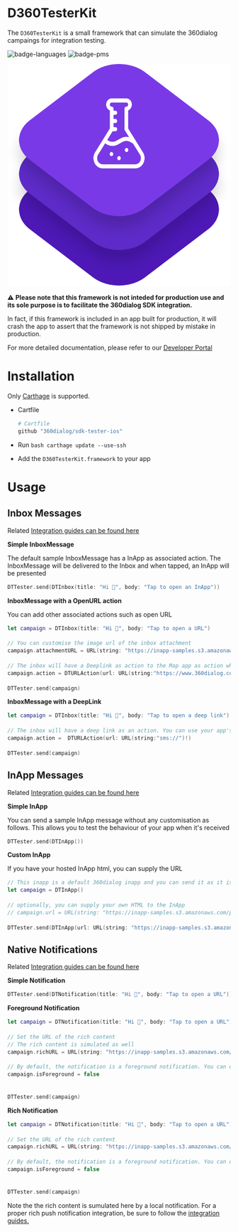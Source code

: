 
# D360TesterKit

The `D360TesterKit` is a small framework that can simulate the 360dialog campaings for integration testing. 

![badge-languages] ![badge-pms]

![](logo.svg)


⚠️ **Please note that this framework is not inteded for production use and its sole purpose is to facilitate the 360dialog SDK integration.**

In fact, if this framework is included in an app built for production, it will crash the app to assert that the framework is not shipped by mistake in production.

For more detailed documentation, please refer to our [Developer Portal](http://developer.360dialog.io)

# Installation

Only [Carthage](https://github.com/Carthage/Carthage) is supported.

- Cartfile

	```bash
	# Cartfile
	github "360dialog/sdk-tester-ios"
	```

- Run  `bash carthage update --use-ssh`
- Add the `D360TesterKit.framework` to your app

# Usage

## Inbox Messages

Related [Integration guides can be found here](https://developer.360dialog.io/mobile/apple/inbox_service.html)

**Simple InboxMessage**

The default sample InboxMessage has a InApp as associated action. The InboxMessage will be delivered to the Inbox and when tapped, an InApp will be presented

```swift
DTTester.send(DTInbox(title: "Hi 👋", body: "Tap to open an InApp"))
```

**InboxMessage with a OpenURL action**

You can add other associated actions such as open URL

```swift
let campaign = DTInbox(title: "Hi 👋", body: "Tap to open a URL")
        
// You can customise the image url of the inbox attachment
campaign.attachmentURL = URL(string: "https://inapp-samples.s3.amazonaws.com/images/push-round@3x.png")!
	
// The inbox will have a Deeplink as action to the Map app as action when tapped
campaign.action = DTURLAction(url: URL(string:"https://www.360dialog.com/")!)

DTTester.send(campaign)
```

**InboxMessage with a DeepLink**

```swift
let campaign = DTInbox(title: "Hi 👋", body: "Tap to open a deep link")
        
// The inbox will have a deep link as an action. You can use your app's deeplink here as well
campaign.action =  DTURLAction(url: URL(string:"sms://")!)

DTTester.send(campaign)
```



## InApp Messages

Related [Integration guides can be found here](https://developer.360dialog.io/mobile/apple/in_app_messaging.html)

**Simple InApp**

You can send a sample InApp message without any customisation as follows. This allows you to test the behaviour of your app when it's received

```swift
DTTester.send(DTInApp())
```

**Custom InApp**

If you have your hosted InApp html, you can supply the URL 

```swift
// This inapp is a default 360dialog inapp and you can send it as it is.
let campaign = DTInApp()
	
// optionally, you can supply your own HTML to the InApp
// campaign.url = URL(string: "https://inapp-samples.s3.amazonaws.com/push-permissions.html")!
	
DTTester.send(DTInApp(url: URL(string: "https://inapp-samples.s3.amazonaws.com/push-permissions.html")!))

```

## Native Notifications

Related [Integration guides can be found here](https://developer.360dialog.io/mobile/apple/push_notification.html)


**Simple Notification**

```swift
DTTester.send(DTNotification(title: "Hi 👋", body: "Tap to open a URL"))
```

**Foreground Notification**

```swift
let campaign = DTNotification(title: "Hi 👋", body: "Tap to open a URL")

// Set the URL of the rich content
// The rich content is simulated as well 
campaign.richURL = URL(string: "https://inapp-samples.s3.amazonaws.com/examples/JPG/desertsmall.jpg")!
    	    
// By default, the notification is a foreground notification. You can disable it here
campaign.isForeground = false

    
DTTester.send(campaign)
```

**Rich Notification**

```swift
let campaign = DTNotification(title: "Hi 👋", body: "Tap to open a URL")

// Set the URL of the rich content
campaign.richURL = URL(string: "https://inapp-samples.s3.amazonaws.com/examples/JPG/desertsmall.jpg")!
    	    
// By default, the notification is a foreground notification. You can disable it here
campaign.isForeground = false

    
DTTester.send(campaign)
```
	
Note the the rich content is sumulated here by a local notification. For a proper rich push notification integration, be sure to follow the [integration guides.](https://developer.360dialog.io/mobile/apple/push_notification.html#rich-notifications-setup)
	
[badge-languages]: https://img.shields.io/badge/languages-Swift%20%7C%20ObjC-orange.svg
[badge-pms]: https://img.shields.io/badge/supports-Carthage-green.svg



